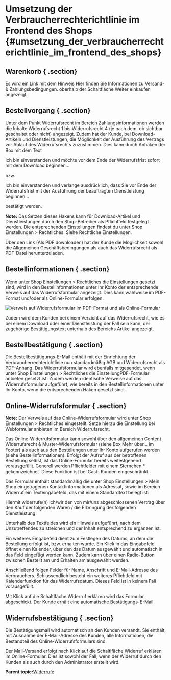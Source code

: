 # Umsetzung der Verbraucherrechterichtlinie im Frontend des Shops {#umsetzung_der_verbraucherrechterichtlinie_im_frontend_des_shops}

## Warenkorb { .section}

Es wird ein Link mit dem Hinweis Hier finden Sie Informationen zu Versand- & Zahlungsbedingungen. oberhalb der Schaltfläche Weiter einkaufen angezeigt.

## Bestellvorgang { .section}

Unter dem Punkt Widerrufsrecht im Bereich Zahlungsinformationen werden die Inhalte Widerrufsrecht 1 bis Widerrufsrecht 4 \(je nach dem, ob sichtbar geschaltet oder nicht\) angezeigt. Zudem hat der Kunde, bei Download-Artikeln und Dienstleistungen, die Möglichkeit der Ausführung des Vertrags vor Ablauf des Widerrufsrechts zuzustimmen. Dies kann durch Anhaken der Box mit dem Text

Ich bin einverstanden und möchte vor dem Ende der Widerrufsfrist sofort mit dem Download beginnen...

bzw.

Ich bin einverstanden und verlange ausdrücklich, dass Sie vor Ende der Widerrufsfrist mit der Ausführung der beauftragten Dienstleistung beginnen...

bestätigt werden.

**Note:** Das Setzen dieses Hakens kann für Download-Artikel und Dienstleistungen durch den Shop-Betreiber als Pflichtfeld festgelegt werden. Die entsprechenden Einstellungen findest du unter Shop Einstellungen \> Rechtliches. Siehe Rechtliche Einstellungen.

Über den Link \(Als PDF downloaden\) hat der Kunde die Möglichkeit sowohl die Allgemeinen Geschäftsbedingungen als auch das Widerrufsrecht als PDF-Datei herunterzuladen.

## Bestellinformationen { .section}

Wenn unter Shop Einstellungen \> Rechtliches die Einstellungen gesetzt sind, wird in den Bestellinformationen unter Ihr Konto der entsprechende Verweis auf das Widerrufsformular angezeigt. Dies kann wahlweise im PDF-Format und/oder als Online-Formular erfolgen.

![](Bilder/Abb201_VerweisAufWiderrufsformularImPDF_FormatUndAlsOnline_Formular.PNG "Verweis auf Widerrufsformular im PDF-Format und als
        Online-Formular")

Zudem wird dem Kunden bei einem Verzicht auf das Widerrufsrecht, wie es bei einem Download oder einer Dienstleistung der Fall sein kann, der zugehörige Bestätigungstext unterhalb des Bereichs Artikel angezeigt.

## Bestellbestätigung { .section}

Die Bestellbestätigungs-E-Mail enthält mit der Einrichtung der Verbraucherrechterichtlinie nun standardmäßig AGB und Widerrufsrecht als PDF-Anhang. Das Widerrufsformular wird ebenfalls mitgesendet, wenn unter Shop Einstellungen \> Rechtliches die EinstellungPDF-Formular anbieten gesetzt ist. Zudem werden identische Verweise auf das Widerrufsformular aufgeführt, wie bereits in den Bestellinformationen unter Ihr Konto, wenn die entsprechenden Haken gesetzt sind.

## Online-Widerrufsformular { .section}

**Note:** Der Verweis auf das Online-Widerrufsformular wird unter Shop Einstellungen \> Rechtliches eingestellt. Setze hierzu die Einstellung bei Webformular anbieten im Bereich Widerrufsrecht.

Das Online-Widerrufsformular kann sowohl über den allgemeinen Content Widerrufsrecht & Muster-Widerrufsformular \(siehe Box Mehr über... im Footer\) als auch aus den Bestellungen unter Ihr Konto aufgerufen werden \(siehe Bestellinformationen\). Erfolgt der Aufruf aus der betroffenen Bestellung selbst, ist das Online-Formular bereits weitestgehend vorausgefüllt. Generell werden Pflichtfelder mit einem Sternchen \* gekennzeichnet. Diese Funktion ist bei Gast- Kunden eingeschränkt.

Das Formular enthält standardmäßig die unter Shop Einstellungen \> Mein Shop eingetragenen Kontaktinformationen als Adressat, sowie im Bereich Widerruf ein Texteingabefeld, das mit einem Standardtext belegt ist:

Hiermit widerrufe\(n\) ich/wir den von mir/uns abgeschlossenen Vertrag über den Kauf der folgenden Waren / die Erbringung der folgenden Dienstleistung:

Unterhalb des Textfeldes wird ein Hinweis aufgeführt, nach dem Unzutreffendes zu streichen und der Inhalt entsprechend zu ergänzen ist.

Ein weiteres Eingabefeld dient zum Festlegen des Datums, an dem die Bestellung erfolgt ist, bzw. erhalten wurde. Ein Klick in das Eingabefeld öffnet einen Kalender, über den das Datum ausgewählt und automatisch in das Feld eingefügt werden kann. Zudem kann über einen Radio-Button zwischen Bestellt am und Erhalten am ausgewählt werden.

Anschließend folgen Felder für Name, Anschrift und E-Mail-Adresse des Verbrauchers. Schlussendlich besteht ein weiteres Pflichtfeld mit Kalenderfunktion für das Widerrufsdatum. Dieses Feld ist in keinem Fall vorausgefüllt.

Mit Klick auf die Schaltlfäche Widerruf erklären wird das Formular abgeschickt. Der Kunde erhält eine automatische Bestätigungs-E-Mail.

## Widerrufsbestätigung { .section}

Die Bestätigungsmail wird automatisch an den Kunden versandt. Sie enthält, mit Ausnahme der E-Mail-Adresse des Kunden, alle Informationen, die Bestandteil des Online-Widerrufsformulars sind.

Der Mail-Versand erfolgt nach Klick auf die Schaltlfäche Widerruf erklären im Online-Formular. Dies ist sowohl der Fall, wenn der Widerruf durch den Kunden als auch durch den Administrator erstellt wird.

**Parent topic:**[Widerrufe](13_7_Widerrufe.md)

